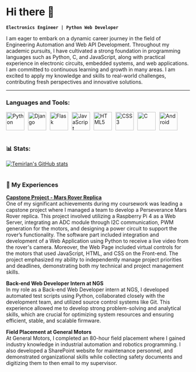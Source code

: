 # Hi there 👋

**`Electronics Engineer | Python Web Developer`**

I am eager to embark on a dynamic career journey in the field of Engineering Automation and Web API Development. Throughout my academic pursuits, I have cultivated a strong foundation in programming languages such as Python, C, and JavaScript, along with practical experience in electronic circuits, embedded systems, and web applications. I am committed to continuous learning and growth in many areas. I am excited to apply my knowledge and skills to real-world challenges, contributing fresh perspectives and innovative solutions.

---

### Languages and Tools:
<p style="display: flex; gap: 10px;">
    <img alt="Python" width="50px" src="https://cdn.jsdelivr.net/gh/devicons/devicon@latest/icons/python/python-original.svg"/>
    <img alt="Django" width="50px" src="https://cdn.jsdelivr.net/gh/devicons/devicon@latest/icons/django/django-plain.svg"/>
    <img alt="Flask" width="50px" src="https://cdn.jsdelivr.net/gh/devicons/devicon@latest/icons/flask/flask-original.svg"/>
    <img alt="JavaScript" width="50px" src="https://cdn.jsdelivr.net/gh/devicons/devicon@latest/icons/javascript/javascript-original.svg"/>
    <img alt="HTML5" width="50px" src="https://cdn.jsdelivr.net/gh/devicons/devicon@latest/icons/html5/html5-original.svg"/>
    <img alt="CSS3" width="50px" src="https://cdn.jsdelivr.net/gh/devicons/devicon@latest/icons/css3/css3-original.svg"/>
    <img alt="C" width="50px" src="https://cdn.jsdelivr.net/gh/devicons/devicon@latest/icons/c/c-original.svg"/>
    <img alt="Android" width="50px" src="https://cdn.jsdelivr.net/gh/devicons/devicon@latest/icons/android/android-original.svg"/>
</p>

#

### 📊 Stats:

[![Temirlan's GitHub stats](https://github-readme-stats.vercel.app/api?username=temirlan504&show_icons=true&theme=dracula)](https://github.com/anuraghazra/github-readme-stats)

#

### 💼 My Experiences

<p>
    <strong><a href="https://github.com/Temirlan504/Percy">Capstone Project - Mars Rover Replica</a></strong><br>
    One of my significant achievements during my coursework was leading a capstone project where I managed a team to develop a Perseverance Mars Rover replica. This project involved utilizing a Raspberry Pi 4 as a Web Server, integrating an ADC module through I2C communication, PWM generation for the motors, and designing a power circuit to support the rover’s functionality. The software part included integration and development of a Web Application using Python to receive a live video from the rover's camera. Moreover, the Web Page included virtual controls for the motors that used JavaScript, HTML, and CSS on the Front-end. The project emphasized my ability to independently manage project priorities and deadlines, demonstrating both my technical and project management skills.
</p>

<p>
    <strong>Back-end Web Developer Intern at NGS</strong><br>
    In my role as a Back-end Web Developer intern at NGS, I developed automated test scripts using Python, collaborated closely with the development team, and utilized source control systems like Git. This experience allowed me to develop strong problem-solving and analytical skills, which are crucial for optimizing system resources and ensuring efficient, stable, and scalable firmware.
</p>

<p>
    <strong>Field Placement at General Motors</strong><br>
    At General Motors, I completed an 80-hour field placement where I gained industry knowledge in industrial automation and robotics programming. I also developed a SharePoint website for maintenance personnel, and demonstrated organizational skills while collecting safety documents and digitizing them to then email to my supervisor.
</p>
